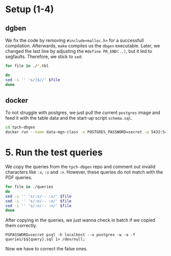 # Setup (1-4)

## dgben

We fix the code by removing `#include<malloc.h>` for a successfull compilation. Afterwards, `make` compiles us the `dbgen` executable. Later, we changed the last line by adjusting the `#define PR_END(..)`, but it led to segfaults. Therefore, we stick to `sed`:

```bash
for file in ./*.tbl

do
sed -i '' 's/|$//' $file
done
```

## docker

To not struggle with postgres, we just pull the current `postgres` image and feed it with the table data and the start-up script `schema.sql`.

```bash
cd tpch-dbgen
docker run --name data-mgn-class -e POSTGRES_PASSWORD=secret -p 5432:5432 -v $(pwd)/100mb:/etc/data -v $(pwd)/schema.sql:/docker-entrypoint-initdb.d/schema.sql -d postgres
```


# 5. Run the test queries

We copy the queries from the `tpch-dbgen` repo and comment out invalid characters like `:x`, `:o` and `:n`. However, these queries do not match with the PDF queries.

```bash
for file in ./queries
do
sed -i '' 's/:x/-- :x/' $file
sed -i '' 's/:o/-- :o/' $file
sed -i '' 's/:n/-- :n/' $file
done
```

After copying in the queries, we just wanna check in batch if we copied them correctly.

```
PGPASSWORD=secret psql -h localhost --u postgres -w -a -f queries/$${query}.sql 1> /dev/null;
```

Now we have to correct the false ones.
